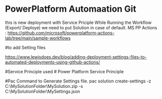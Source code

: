 # PowerPlatform Automaation Git
this is new deployment with Service Priciple
While Running the Workflow (Export/ Deploye) we need to put Solution in case of default.
MS PP Actions : https://github.com/microsoft/powerplatform-actions-lab/tree/main/sample-workflows

#to add Setting files

https://www.lewisdoes.dev/blog/adding-deployment-settings-files-to-automated-deployments-using-github-actions/

#Service Principle used # Power Platform Service Principle

#Pac Command to Generate Settings file.
pac solution create-settings -z C:\MySolutionFolder\MySolution.zip -s C:\MySolutionFolder\MySettings.json
